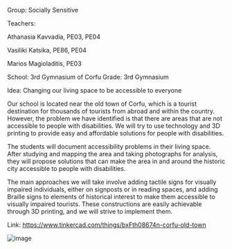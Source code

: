 Group: Socially Sensitive

Teachers:

Athanasia Kavvadia, PE03, PE04

Vasiliki Katsika, PE86, PE04

Marios Magioladitis, PE03

School: 3rd Gymnasium of Corfu Grade: 3rd Gymnasium

Idea: Changing our living space to be accessible to everyone

Our school is located near the old town of Corfu, which is a tourist destination for thousands of tourists from abroad and within the country. However, the problem we have identified is that there are areas that are not accessible to people with disabilities. We will try to use technology and 3D printing to provide easy and affordable solutions for people with disabilities.

The students will document accessibility problems in their living space. After studying and mapping the area and taking photographs for analysis, they will propose solutions that can make the area in and around the historic city accessible to people with disabilities.

The main approaches we will take involve adding tactile signs for visually impaired individuals, either on signposts or in reading spaces, and adding Braille signs to elements of historical interest to make them accessible to visually impaired tourists. These constructions are easily achievable through 3D printing, and we will strive to implement them.

Link: https://www.tinkercad.com/things/bxFth08674n-corfu-old-town

![image](https://github.com/magioladitis/magioladitis.github.io/assets/5201502/91f2787a-9753-49c1-aedc-c89dbdc82d67)

